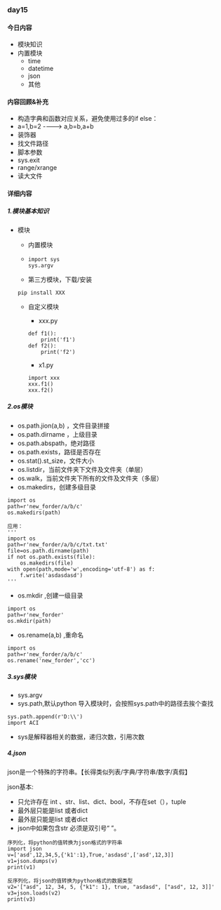### day15

#### 今日内容

- 模块知识
- 内置模块
  - time
  - datetime
  - json
  - 其他

#### 内容回顾&补充

- 构造字典和函数对应关系，避免使用过多的if else：
- a=1,b=2 ----> a,b=b,a+b
- 装饰器
- 找文件路径
- 脚本参数
- sys.exit
- range/xrange
- 读大文件



#### 详细内容

##### 1.模块基本知识

- 模块

  - 内置模块

  - ```
    import sys
    sys.argv
    ```

  - 第三方模块，下载/安装

  ```
  pip install XXX
  ```

  

  - 自定义模块

    - xxx.py

    ```
    def f1():
    	print('f1')
    def f2():
    	print('f2')
    ```

    - x1.py

    ```
    import xxx
    xxx.f1()
    xxx.f2()
    ```

  

  

##### 2.os模块

- os.path.jion(a,b) ，文件目录拼接
- os.path.dirname ，上级目录
- os.path.abspath，绝对路径
- os.path.exists，路径是否存在
- os.stat().st_size，文件大小
- os.listdir，当前文件夹下文件及文件夹（单层）
- os.walk，当前文件夹下所有的文件及文件夹（多层）
- os.makedirs，创建多级目录

```
import os
path=r'new_forder/a/b/c'
os.makedirs(path)

应用：
'''
import os
path=r'new_forder/a/b/c/txt.txt'
file=os.path.dirname(path)
if not os.path.exists(file):
    os.makedirs(file)
with open(path,mode='w',encoding='utf-8') as f:
    f.write('asdasdasd')
'''
```

- os.mkdir ,创建一级目录

```
import os
path=r'new_forder'
os.mkdir(path)
```

- os.rename(a,b) ,重命名

```
import os
path=r'new_forder/a/b/c'
os.rename('new_forder','cc')
```

##### 3.sys模块

- sys.argv
- sys.path,默认python 导入模块时，会按照sys.path中的路径去挨个查找

```
sys.path.append(r'D:\\')
import ACI
```

- sys是解释器相关的数据，递归次数，引用次数

##### 4.json

json是一个特殊的字符串。【长得类似列表/字典/字符串/数字/真假】

json基本:

- 只允许存在 int 、str、list、dict、bool，不存在set（），tuple
- 最外层只能是list 或者dict
- 最外层只能是list 或者dict
- json中如果包含str 必须是双引号“ ”。

```
序列化，将python的值转换为json格式的字符串
import json
v=['asd',12,34,5,{'k1':1},True,'asdasd',['asd',12,3]]
v1=json.dumps(v)
print(v1)

反序列化，将json的值转换为python格式的数据类型
v2='["asd", 12, 34, 5, {"k1": 1}, true, "asdasd", ["asd", 12, 3]]'
v3=json.loads(v2)
print(v3)
```



